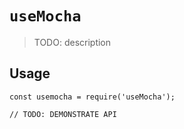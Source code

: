 # `useMocha`

> TODO: description

## Usage

```
const usemocha = require('useMocha');

// TODO: DEMONSTRATE API
```
